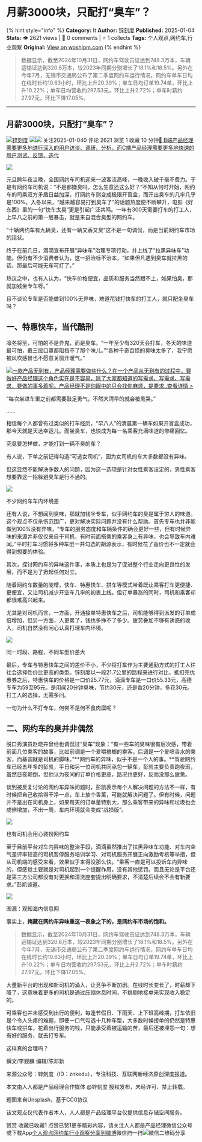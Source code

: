 # 月薪3000块，只配打“臭车”？
{% hint style="info" %}
**Category:** It
**Author:** [锌刻度](https://www.woshipm.com/u/1209497)
**Published:** 2025-01-04  
**Stats:** 👁️ 2621 views | 💬 0 comments | ⭐ 1 collects
**Tags:** 个人观点,网约车,行业观察
**Original:** [View on woshipm.com](https://www.woshipm.com/it/6166405.html)
{% endhint %}
> 数据显示，截至2024年10月31日，网约车驾驶员证达到748.3万本，车辆运输证达到320.6万本，较2023年同期分别增长了18.1%和18.5%‌。另外在今年7月，无锡市交通局公布了第二季度网约车运行情况，网约车单车日均在线时长约10.63小时，环比上升20.39%；单车日均订单19.74单，环比上升10.22%；单车日均营收约297.53元，环比上升2.72%；单车时薪约27.97元，环比下降17.05%。

---

## 月薪3000块，只配打“臭车”？

[![](https://static.woshipm.com/view/woshipm_api_def_20240715095229_7918.png?imageView2/1/w/72/h/72/q/100)](https://www.woshipm.com/u/1209497)[锌刻度](https://www.woshipm.com/u/1209497) ![](https://static.woshipm.com/tag/1122_1@2x.png)![](https://static.woshipm.com/tag/2104_1@2x.png) 关注2025-01-040 评论 2621 浏览 1 收藏 10 分钟[🔗 B端产品经理需要更多地进行深入的用户访谈、调研、分析，而C端产品经理需要更多地快速的用户测试、反馈、迭代](https://ke.qidianla.com/courses/bcpm)

![](https://image.woshipm.com/2023/05/06/9cff87e0-ec01-11ed-adbb-00163e0b5ff3.jpg)

元旦跨年夜当晚，全国网约车司机迎来一波客流高峰，一晚收入破千毫不费力。于是有网约车司机说：“不是都嫌臭吗，怎么生意还这么好？”不知从何时开始，网约车的司乘双方矛盾日益加深，打网约车则变成极限开盲盒，而开出臭车的几率几乎是100%。入冬以来，“越来越容易打到臭车了”的话题热度便不断攀升，电影《好东西》里的一句“快车太臭”更是引起广泛共鸣。一年有300天需要打车的打工人，上早八之前的第一层暴击，就是来自混合臭型的网约车。

“十辆网约车有九辆臭，还有一辆又香又臭”这不是一句调侃，而是当前网约车市场的现状。

终于在前几日，滴滴宣布开展“异味车”治理专项行动，并上线了“拉黑异味车”功能。但仍有不少消费者认为，这一招治标不治本，“如果但凡遇到臭车就拉黑的话，那最后可能无车可打了。”

热议之中，也有人认为，“快车价格便宜，品质和服务当然跟不上，如果怕臭，那就加钱坐专车呀。”

且不谈论专车是否能做到100%无异味，难道花钱打快车的打工人，就只配坐臭车吗？

## 一、特惠快车，当代酷刑

凛冬将至，可怕的不是异鬼，而是臭车。“一年至少有320天会打车，冬天的味道最可怕，戴三层口罩都阻挡不了那个味儿。”“各种千奇百怪的臭味太多了，我宁愿被风吹感冒也不愿意关窗开暖气。”

[![](https://image.woshipm.com/2023/08/02/58dc678c-30e3-11ee-88e7-00163e0b5ff3.png)一款产品无到有，产品经理需要做些什么？在一个产品从无到有的过程中，要做好产品经理这个角色实在是不容易，除了大家都知道的写需求、写需求、写需求，要做的事多着呢。产品经理不是你眼中的只会找你麻烦，提要求..查看详情 >](https://ke.qidianla.com/courses/bcpm)

“每次坐进车里之前都需要鼓足勇气，不然大清早的就会被熏哭。”

……

相信每个人都曾有过类似的打车经历，“早八人”的清晨第一辆车如果开盲盒成功，那今天就是天选幸运儿。而坐臭车，也快成为每一名乘客充满味道的惨痛回忆。

究竟要怎样做，才能打到一辆不臭的车？

有人说，下单之前记得勾选“可选女司机”，因为女司机的车大多数都没有异味。

但这显然不能解决多数人的问题，因为这一选项是针对女性乘客设定的，男性乘客想要靠这一招躲避臭车是行不通的。

![](https://image.woshipm.com/wp-files/2025/01/bDxC0GzwjtwuoNlhJrMw.png)

不少网约车车内环境差

还有人说，不想闻到臭味，那就加钱坐专车，似乎网约车的臭是属于穷人的味道。这个观点不仅杀伤范围广，更对解决实际问题并没有什么帮助。首先专车也并非能做到100%没有异味，“专车的服务态度和车辆条件的确会更好一些，但有时候异味的来源并非仅仅来自于司机，有时前面搭乘的乘客身上有异味，也会导致车内难闻。”平时打车习惯将多种车型一并勾选的胡源表示，有时候花了高价也不一定就会得到想要的体验。

其次，探讨网约车的异味这件事，本质上也是为了促进整个行业走向更良性的发展，而不是为了掀起任何对立。

随着网约车数量的陡增，快车、特惠快车、拼车等模式带着既让乘客打车更便捷、更便宜，又让司机减少开空车几率的初衷上线。但订单暴涨的同时，司机和乘客却都很难高兴起来。

尤其是对司机而言，一方面，开通接单特惠快车之后，司机能够得到派发的订单成倍增加，但另一方面，人更累了，钱也多挣不了多少。疲劳叠加不够有诱惑的收入，司机自然没有闲心认真打理车内环境。

![](https://image.woshipm.com/wp-files/2025/01/zo6Y02meIJ1oZ1rE2YXe.png)

同一时段、路程，不同车型价差大

最后，专车与特惠快车之间的差价不小，不少将打车作为主要通勤方式的打工人往往会选择性价比更高的类型。锌刻度以一段21.7公里的路程来进行对比，抵扣完优惠券之后，特惠快车的价格是一口价25.77元，滴滴专车是一口价55.33元，高德专车为59至95元。是用闻20分钟臭味，节约30元，还是香20分钟，多花30元。打工人的选择，无需多问。

一句为什么不打专车，何尝不是何不食肉糜呢？

## 二、网约车的臭并非偶然

脱口秀演员赵晓卉曾经也调侃过“臭车”现象：“有一些车的臭味很有层次感，带着前面几位乘客的故事，比如前调是一个爱嚼槟榔的乘客，后调是一个爱喷香水的乘客，而基调就是司机的脚味。”**网约车的异味，似乎不是一个人的事。**驾驶网约车已经五年多的彭凯，平日和另一位司机共同承包一辆车，彭凯主要负责跑夜班，虽然日夜颠倒，但他认为夜间的订单价格更高，路况也更好，反而没那么疲惫。

谈到被反复讨论的网约车异味问题时，彭凯表示每个人解决问题的方法不一样，有时候把自己收拾得干净一点，车上放个香薰，可能就解决问题了。但有时候，问题并不是出在司机身上，如果每天的订单量特别大，那么乘客带来的异味和垃圾也会成倍增加，不出一周，车内环境就会变成“战损版”。

![](https://image.woshipm.com/wp-files/2025/01/Nkbl8XoOwLeUW1hPweOO.png)

也有司机会用心装扮网约车

至于目前平台对车内异味的整治手段，滴滴虽然推出了拉黑异味车功能、对车内空气差评率较高的司机暂停服务培训学习、对司机服务开展正向激励考核等举措，但从司机端的感受来看，效果似乎来得没那么快。“乘客一直是可以投诉车内异味的，但感觉主要就是对司机起到一个提醒作用，没有其他惩罚。而且无论是平台还是第三方公司都没有对更换和清洗座套提出明确要求，不清楚后续会不会有新要求。”彭凯谈道。

![](https://image.woshipm.com/wp-files/2025/01/k2ltY0tgRskb52ozcpxK.png)

图源：观知海内信息网

事实上，**掩藏在网约车异味重这一表象之下的，是网约车市场的饱和。**

> 数据显示，截至2024年10月31日，网约车驾驶员证达到748.3万本，车辆运输证达到320.6万本，较2023年同期分别增长了18.1%和18.5%‌。另外在今年7月，无锡市交通局公布了第二季度网约车运行情况，网约车单车日均在线时长约10.63小时，环比上升20.39%；单车日均订单19.74单，环比上升10.22%；单车日均营收约297.53元，环比上升2.72%；单车时薪约27.97元，环比下降17.05%。

大量新平台的出现和新司机的涌入，让竞争不断加剧。在线时长变长了，时薪却下降了，这意味着更多的司机是通过压缩休息时间，不挑剔地接单来实现收入稳定的。

可乘客也并未感受到出行的便利，每逢节假日、下雨天、上下班高峰期，打车依旧是个令人头疼的难题，即便一口气勾选十几种车型，大多数时候接单的仍然是特惠快车或拼车，花着出行服务的钱，只能承受着被运输的苦，最后还被埋怨一句：想有好的服务，就去打专车。

这样真的合理吗？

撰文/李觐麟 编辑/陈邓新

来源公众号：锌刻度（ID：znkedu），专注科技、互联网新经济原创深度报道。

本文由人人都是产品经理合作媒体 @锌刻度 授权发布，未经许可，禁止转载。

题图来自Unsplash，基于CC0协议

该文观点仅代表作者本人，人人都是产品经理平台仅提供信息存储空间服务。

赞赏 收藏已收藏1 点赞已赞1更多精彩内容，请关注人人都是产品经理微信公众号或下载App[个人观点](https://www.woshipm.com/tag/%e4%b8%aa%e4%ba%ba%e8%a7%82%e7%82%b9)[网约车](https://www.woshipm.com/tag/%e7%bd%91%e7%ba%a6%e8%bd%a6)[行业观察](https://www.woshipm.com/tag/%e8%a1%8c%e4%b8%9a%e8%a7%82%e5%af%9f)[分享到微博](https://service.weibo.com/share/share.php?appkey=2775287854&title=月薪3000块，只配打“臭车”？&url=https://www.woshipm.com/it/6166405.html&pic=https://image.woshipm.com/2023/05/06/9cff87e0-ec01-11ed-adbb-00163e0b5ff3.jpg)微信扫一扫![微信二维码](https://api.pwmqr.com/qrcode/create/?url=https://www.woshipm.com/it/6166405.html)分享